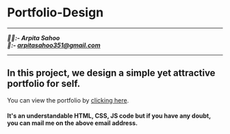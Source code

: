 # Portfolio-Design


********************
***:red_haired_woman::- Arpita Sahoo<br>
📧:- arpitasahoo351@gmail.com***
********************

## In this project, we design a simple yet attractive portfolio for self.
You can view the portfolio by [clicking here](https://ayustack.github.io/Portfolio-Design/).
#### It's an understandable HTML, CSS, JS code but if you have any doubt, you can mail me on the above email address.
